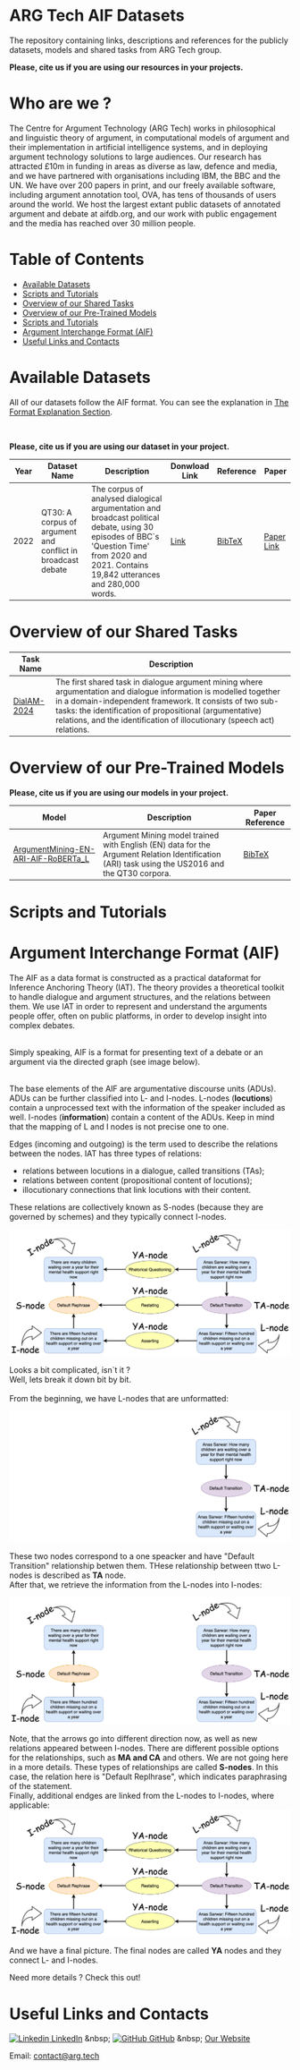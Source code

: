 # ARG Tech AIF Datasets
The repository containing links, descriptions and references for the publicly datasets, models and shared tasks from ARG Tech group.
<br>

<b>Please, cite us if you are using our resources in your projects.</b>
# Who are we ? 
The Centre for Argument Technology (ARG Tech) works in philosophical and linguistic theory of argument, in computational models of argument and their implementation in artificial intelligence systems, and in deploying argument technology solutions to large audiences. Our research has attracted £10m in funding in areas as diverse as law, defence and media, and we have partnered with organisations including IBM, the BBC and the UN. We have over 200 papers in print, and our freely available software, including argument annotation tool, OVA, has tens of thousands of users around the world. We host the largest extant public datasets of annotated argument and debate at aifdb.org, and our work with public engagement and the media has reached over 30 million people.


# Table of Contents 
- [Available Datasets](#available-datasets)
- [Scripts and Tutorials](#scripts-and-tutorials)
- [Overview of our Shared Tasks](#overview-of-our-shared-tasks)
- [Overview of our Pre-Trained Models](#overview-of-our-pre-trained-models)
- [Scripts and Tutorials](#scripts-and-tutorials)
- [Argument Interchange Format (AIF)](#argument-interchange-format-aif)
- [Useful Links and Contacts](#useful-links-and-contacts)

# Available Datasets
All of our datasets follow the AIF format. You can see the explanation in [The Format Explanation Section](#argument-interchange-format-aif).

<br>

<b>Please, cite us if you are using our dataset in your project.</b>

| Year | Dataset Name | Description | Donwload Link | Reference | Paper |
| --- | --- | --- |  --- | --- | --- |
|2022|QT30: A corpus of argument and conflict in broadcast debate| The corpus of analysed dialogical argumentation and broadcast political debate, using 30 episodes of BBC`s 'Question Time' from 2020 and 2021. Contains 19,842 utterances and 280,000 words.| [Link](https://corpora.aifdb.org/qt30) | [BibTeX](references/db732e60cc054949a08a9f37d8767690.bibtex) | [Paper Link](https://discovery.dundee.ac.uk/en/publications/qt30-a-corpus-of-argument-and-conflict-in-broadcast-debate) |


# Overview of our Shared Tasks
| Task Name | Description |
 --- | --- |
|[DialAM-2024](http://dialam.arg.tech)|The first shared task in dialogue argument mining where argumentation and dialogue information is modelled together in a domain-independent framework. It consists of two sub-tasks: the identification of propositional (argumentative) relations, and the identification of illocutionary (speech act) relations.|

# Overview of our Pre-Trained Models

<b>Please, cite us if you are using our models in your project.</b>

| Model | Description | Paper Reference |
| --- | --- | --- |
|[ArgumentMining-EN-ARI-AIF-RoBERTa_L](https://huggingface.co/raruidol/ArgumentMining-EN-ARI-AIF-RoBERTa_L)|Argument Mining model trained with English (EN) data for the Argument Relation Identification (ARI) task using the US2016 and the QT30 corpora.|[BibTeX](references/ruiz2021transformer.bibtex)|


# Scripts and Tutorials

# Argument Interchange Format (AIF)

The AIF as a data format is constructed as a practical dataformat for Inference Anchoring Theory (IAT). The theory provides a theoretical toolkit to handle dialogue and argument structures, and the relations between them. We use IAT in order to represent and understand the arguments people offer, often on public platforms, in order to develop insight into complex debates.

<br> Simply speaking, AIF is a format for presenting text of a debate or an argument via the directed graph (see image below).

<br>
The base elements of the AIF are  argumentative discourse units (ADUs). ADUs can be further classified into L- and I-nodes. L-nodes (<b>locutions</b>) contain a unprocessed text with the information of the speaker included as well. I-nodes (<b>information</b>) contain a content of the ADUs. Keep in mind that the mapping of L and I nodes is not precise one to one.

<br>

Edges (incoming and outgoing) is the term used to describe the relations between the nodes.
IAT has three types of relations:

*  relations between locutions in a dialogue, called transitions (TAs);
*  relations between content (propositional content of locutions);
*  illocutionary connections that link locutions with their content.

These relations are collectively known as S-nodes (because they are governed by schemes) and they typically connect I-nodes.

![Alt text](aif-docs.png)

Looks a bit complicated, isn`t it ?
<br> Well, lets break it down bit by bit. <br>
<br> From the beginning, we have L-nodes that are unformatted:
<br>

![Alt text](step-1-aif.png)

These two nodes correspond to a one speacker and have "Default Transition" relationship betwen them. THese relationship between ttwo L-nodes is described as <b>TA</b> node.
<br> After that, we retrieve the information from the L-nodes into I-nodes:

![Alt text](step-2-aif.png)

Note, that the arrows go into different direction now, as well as new relations appeared between I-nodes. There are different possible options for the relationships, such as <b>MA and CA</b> and others. We are not going here in a more details. These types of relationships are called <b>S-nodes</b>. In this case, the relation here is "Default Replhrase", which indicates paraphrasing of the statement. 
<br> Finally, additional endges are linked from the L-nodes to I-nodes, where applicable:
![Alt text](aif-docs.png)

And we have a final picture. The final nodes are called <b>YA</b> nodes and they connect L- and I-nodes.

Need more details ? Check this out!

# Useful Links and Contacts
[![Linkedin](https://i.stack.imgur.com/gVE0j.png) LinkedIn]([https://www.linkedin.com/](https://www.linkedin.com/company/arg-tech/))
&nbsp;
[![GitHub](https://i.stack.imgur.com/tskMh.png) GitHub]([https://github.com/](https://github.com/arg-tech)https://github.com/arg-tech)
&nbsp;
[Our Website](https://www.arg.tech)
<br>

Email: contact@arg.tech

